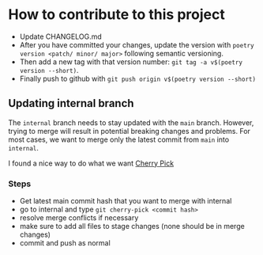 # How to contribute to this project

- Update CHANGELOG.md
- After you have committed your changes, update the version with `poetry version <patch/ minor/ major>` following semantic versioning.
- Then add a new tag with that version number: `git tag -a v$(poetry version --short)`.
- Finally push to github with `git push origin v$(poetry version --short)`


## Updating internal branch

The `internal` branch needs to stay updated with the `main` branch.  However, trying to merge will result in potential breaking changes and problems.  For most cases, we want to merge only the latest commit from `main` into `internal`.

I found a nice way to do what we want [Cherry Pick](https://betterstack.com/community/questions/how-to-selectively-merge-or-pick-changes-from-another-branch-in-git/)

### Steps

- Get latest main commit hash that you want to merge with internal
- go to internal and type `git cherry-pick <commit hash>`
- resolve merge conflicts if necessary
- make sure to add all files to stage changes (none should be in merge changes)
- commit and push as normal